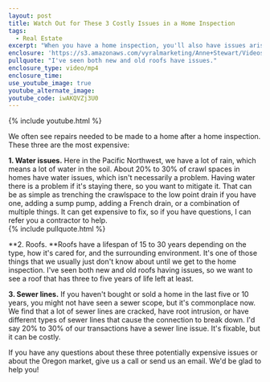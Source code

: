 ```yaml
---
layout: post
title: Watch Out for These 3 Costly Issues in a Home Inspection
tags:
  - Real Estate
excerpt: "When you have a home inspection, you'll also have issues arise that need to be addressed. I've found these three to be the most expensive."
enclosure: 'https://s3.amazonaws.com/vyralmarketing/Anne+Stewart/Videos/2017/Watch+Out+for+These+3+Costly+Issues+in+a+Home+Inspection+-+Oregon+Real+Estate+Agent.mp4'
pullquote: "I've seen both new and old roofs have issues."
enclosure_type: video/mp4
enclosure_time:
use_youtube_image: true
youtube_alternate_image:
youtube_code: iwAKQVZj3U0
---
```



{% include youtube.html %}

We often see repairs needed to be made to a home after a home inspection. These three are the most expensive:

**1. Water issues.** Here in the Pacific Northwest, we have a lot of rain, which means a lot of water in the soil. About 20% to 30% of crawl spaces in homes have water issues, which isn't necessarily a problem. Having water there is a problem if it's staying there, so you want to mitigate it. That can be as simple as trenching the crawlspace to the low point drain if you have one, adding a sump pump, adding a French drain, or a combination of multiple things. It can get expensive to fix, so if you have questions, I can refer you a contractor to help.&nbsp;
<br>{% include pullquote.html %}

**2. Roofs.&nbsp;**Roofs have a lifespan of 15 to 30 years depending on the type, how it's cared for, and the surrounding environment. It's one of those things that we usually just don't know about until we get to the home inspection. I've seen both new and old roofs having issues, so we want to see a roof that has three to five years of life left at least.&nbsp;

**3. Sewer lines.** If you haven't bought or sold a home in the last five or 10 years, you might not have seen a sewer scope, but it's commonplace now. We find that a lot of sewer lines are cracked, have root intrusion, or have different types of sewer lines that cause the connection to break down. I'd say 20% to 30% of our transactions have a sewer line issue. It's fixable, but it can be costly.

If you have any questions about these three potentially expensive issues or about the Oregon market, give us a call or send us an email. We'd be glad to help you!
<br>&nbsp;